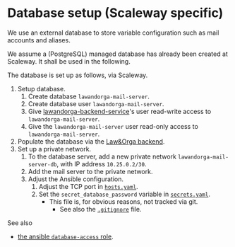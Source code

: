 # Database setup (Scaleway specific)

We use an external database to store variable configuration such as mail
accounts and aliases.

We assume a (PostgreSQL) managed database has already been created at
Scaleway.  It shall be used in the following.

The database is set up as follows, via Scaleway.

1. Setup database.
    1. Create database `lawandorga-mail-server`.
    2. Create database user `lawandorga-mail-server`.
    3. Give [lawandorga-backend-service](https://github.com/lawandorga/lawandorga-backend-service)'s
       user read-write access to `lawandorga-mail-server`.
    4. Give the `lawandorga-mail-server` user read-only access to
       `lawandorga-mail-server`.
2. Populate the database via the [Law&Orga backend](https://github.com/lawandorga/lawandorga-backend-service).
3. Set up a private network.
    1. To the database server, add a new private network
       `lawandorga-mail-server-db`, with IP address `10.25.0.2/30`.
    2. Add the mail server to the private network.
    3. Adjust the Ansible configuration.
        1. Adjust the TCP port in [`hosts.yaml`](/ansible/hosts.yaml).
        2. Set the `secret_database_password` variable in
           [`secrets.yaml`](/ansible/host_vars/lawandorga-mail-server/secrets.yaml).
            * This file is, for obvious reasons, not tracked via git.
                * See also the [`.gitignore`](/.gitignore) file.


See also

* [the ansible `database-access` role](/ansible/roles/database-access/).
